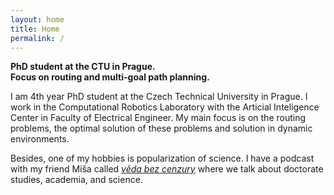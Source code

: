 ```yaml
---
layout: home
title: Home
permalink: /
---
```


**PhD student at the CTU in Prague.<br>Focus on routing and multi-goal path planning.**

I am 4th year PhD student at the Czech Technical University in Prague. 
I work in the Computational Robotics Laboratory with the Articial Inteligence Center in Faculty of Electrical Engineer. 
My main focus is on the routing problems, the optimal solution of these problems and solution in dynamic environments.

Besides, one of my hobbies is popularization of science. I have a podcast with my friend Míša called [*věda bez cenzury*](https://open.spotify.com/show/0RALXyXqLX2lOWcEzm48EC?si=04c080b1e5fe4e1d) where we talk about doctorate studies, academia, and science. 